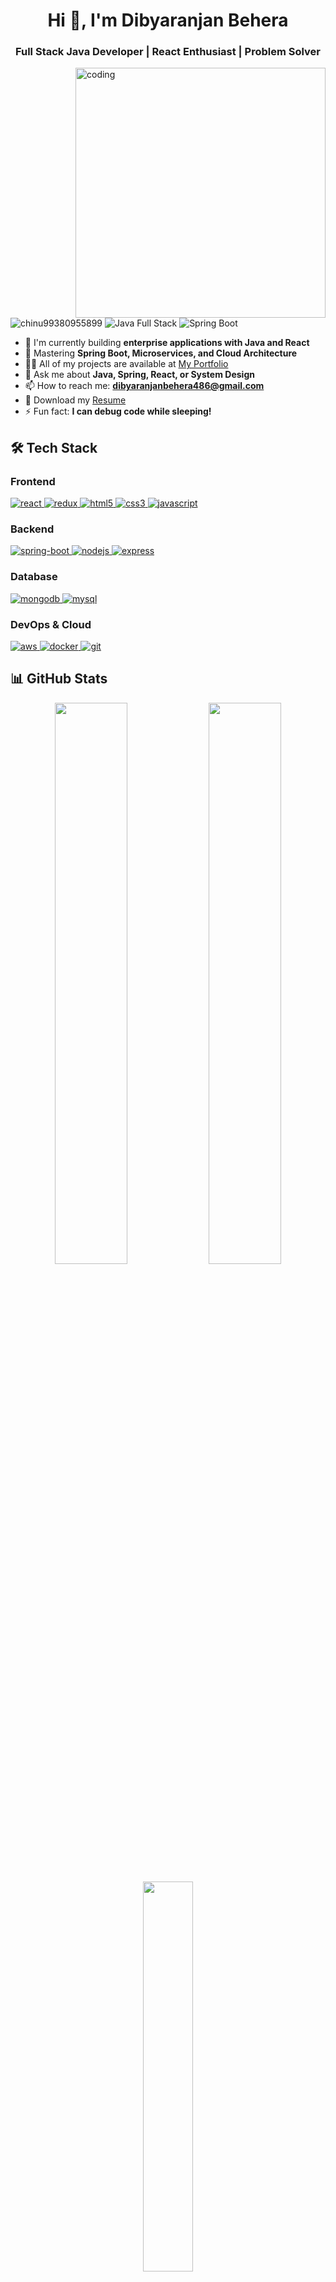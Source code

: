 <h1 align="center">Hi 👋, I'm Dibyaranjan Behera</h1>
<h3 align="center">Full Stack Java Developer | React Enthusiast | Problem Solver</h3>

<img align="right" width="400" src="https://raw.githubusercontent.com/rahuldkjain/github-profile-readme-generator/master/src/images/code.gif" alt="coding">

<p align="left"> 
  <img src="https://komarev.com/ghpvc/?username=chinu99380955899&label=Profile%20views&color=0e75b6&style=flat" alt="chinu99380955899" /> 
  <img src="https://img.shields.io/badge/Java-Full%20Stack-blue" alt="Java Full Stack">
  <img src="https://img.shields.io/badge/Spring-Boot-green" alt="Spring Boot">
</p>

- 🔭 I'm currently building **enterprise applications with Java and React**
- 🌱 Mastering **Spring Boot, Microservices, and Cloud Architecture**
- 👨‍💻 All of my projects are available at [My Portfolio](https://github.com/Dibyaranjan-Behera)
- 💬 Ask me about **Java, Spring, React, or System Design**
- 📫 How to reach me: **dibyaranjanbehera486@gmail.com**
- 📄 Download my [Resume](your-resume-link)
- ⚡ Fun fact: **I can debug code while sleeping!**

<h2 align="left">🛠 Tech Stack</h2>

<h3 align="left">Frontend</h3>
<p align="left">
  <a href="https://reactjs.org/" target="_blank"> 
    <img src="https://img.shields.io/badge/React-20232A?style=for-the-badge&logo=react&logoColor=61DAFB" alt="react"/>
  </a>
  <a href="https://redux.js.org" target="_blank"> 
    <img src="https://img.shields.io/badge/Redux-593D88?style=for-the-badge&logo=redux&logoColor=white" alt="redux"/>
  </a>
  <a href="https://www.w3.org/html/" target="_blank"> 
    <img src="https://img.shields.io/badge/HTML5-E34F26?style=for-the-badge&logo=html5&logoColor=white" alt="html5"/>
  </a>
  <a href="https://www.w3schools.com/css/" target="_blank"> 
    <img src="https://img.shields.io/badge/CSS3-1572B6?style=for-the-badge&logo=css3&logoColor=white" alt="css3"/>
  </a>
  <a href="https://developer.mozilla.org/en-US/docs/Web/JavaScript" target="_blank"> 
    <img src="https://img.shields.io/badge/JavaScript-F7DF1E?style=for-the-badge&logo=javascript&logoColor=black" alt="javascript"/>
  </a>
</p>

<h3 align="left">Backend</h3>
<p align="left">
  <a href="https://spring.io/projects/spring-boot" target="_blank"> 
    <img src="https://img.shields.io/badge/Spring_Boot-F2F4F9?style=for-the-badge&logo=spring-boot" alt="spring-boot"/>
  </a>
  <a href="https://nodejs.org" target="_blank"> 
    <img src="https://img.shields.io/badge/Node.js-339933?style=for-the-badge&logo=nodedotjs&logoColor=white" alt="nodejs"/>
  </a>
  <a href="https://expressjs.com" target="_blank"> 
    <img src="https://img.shields.io/badge/Express.js-000000?style=for-the-badge&logo=express&logoColor=white" alt="express"/>
  </a>
</p>

<h3 align="left">Database</h3>
<p align="left">
  <a href="https://www.mongodb.com/" target="_blank"> 
    <img src="https://img.shields.io/badge/MongoDB-4EA94B?style=for-the-badge&logo=mongodb&logoColor=white" alt="mongodb"/>
  </a>
  <a href="https://www.mysql.com/" target="_blank"> 
    <img src="https://img.shields.io/badge/MySQL-005C84?style=for-the-badge&logo=mysql&logoColor=white" alt="mysql"/>
  </a>
</p>

<h3 align="left">DevOps & Cloud</h3>
<p align="left">
  <a href="https://aws.amazon.com" target="_blank"> 
    <img src="https://img.shields.io/badge/Amazon_AWS-FF9900?style=for-the-badge&logo=amazonaws&logoColor=white" alt="aws"/>
  </a>
  <a href="https://docker.com" target="_blank"> 
    <img src="https://img.shields.io/badge/Docker-2CA5E0?style=for-the-badge&logo=docker&logoColor=white" alt="docker"/>
  </a>
  <a href="https://git-scm.com/" target="_blank"> 
    <img src="https://img.shields.io/badge/GIT-E44C30?style=for-the-badge&logo=git&logoColor=white" alt="git"/>
  </a>
</p>

<h2 align="left">📊 GitHub Stats</h2>

<p align="center">
  <img width="48%" src="https://github-readme-stats.vercel.app/api?username=dibyaranjanbehera486@gmail.com&show_icons=true&theme=radical" />
  <img width="48%" src="https://github-readme-streak-stats.herokuapp.com/?user=chinu99380955899&theme=radical" />
</p>

<p align="center">
  <img width="40%" src="https://github-readme-stats.vercel.app/api/top-langs/?username=chinu99380955899&layout=compact&theme=radical" />
</p>

<h2 align="left">🤝 Connect with me</h2>
<p align="left">
  <a href="https://www.linkedin.com/in/dibyaranjan-behera-22193b294" target="blank">
    <img src="https://img.shields.io/badge/LinkedIn-0077B5?style=for-the-badge&logo=linkedin&logoColor=white" alt="linkedin"/>
  </a>
  
  <a href="https://www.instagram.com/dibya_486/?hl=en" target="blank">
    <img src="https://img.shields.io/badge/Instagram-E4405F?style=for-the-badge&logo=instagram&logoColor=white" alt="instagram"/>
  </a>
  <a href="mailto:dibyaranjanbehera486@gmail.com" target="blank">
    <img src="https://img.shields.io/badge/Gmail-D14836?style=for-the-badge&logo=gmail&logoColor=white" alt="gmail"/>
  </a>
</p>
